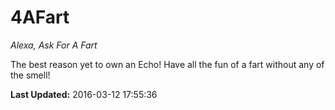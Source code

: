 # 4AFart
*Alexa, Ask For A Fart*

The best reason yet to own an Echo! Have all the fun of a fart without any of the smell!

**Last Updated:** 2016-03-12 17:55:36